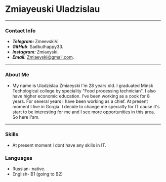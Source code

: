 # Zmiayeuski Uladzislau #
---
### Contact Info ###
+ ***Telegram:*** ZmeevskiV.
+ ***GitHub***: Sadbuthappy33.
+ ***Instagram:*** Zmiaeyski.
+ ***Email:*** Zmiaeyski@gmail.com.

---

### About Me ###

+  My name is Uladzislau Zmiaeyski I'm 28 years old. I graduated Minsk Techological college by speciality "Food processing technician". I also have higher economic education. I've been working as a cook for 8 years. For several years I have been working as a chief. At present moment I live in Gorgia. I decide to change me specialty for IT cause it's start to be interesting for me and I see more opportunities in this area. So here I'am.

---
### Skills ###

+ At present moment I dont have any skills in IT.
### Languages ###
+ Russian- native.
+ English- B1 (going to B2)
